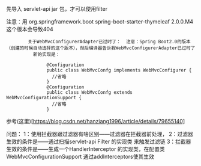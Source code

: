   先导入 servlet-api jar 包，才可以使用filter
  
  
  注意：用        <dependency>
                  <groupId>org.springframework.boot</groupId>
                  <artifactId>spring-boot-starter-thymeleaf</artifactId>
                  <version>2.0.0.M4</version>
              </dependency>
              这个版本会导致404
              
            关于WebMvcConfigurerAdapter已过时了：  注意：Spring Boot2.0的版本（创建的时候自动选择的这个版本），然后编译器告诉我WebMvcConfigurerAdapter已过时了
              新的实现是： 
                           
                   @Configuration
                   public class WebMvcConfg implements WebMvcConfigurer {
                     //省略
                   }
                   @Configuration
                   public class WebMvcConfg extends WebMvcConfigurationSupport {
                     //省略
                   }
参考(这里)[https://blog.csdn.net/hanziang1996/article/details/79655140]

问题：
1：使用拦截器跟过滤器有啥区别——过滤器在拦截器前处理，
2：过滤器生效的条件是——通过扫描servlet-api Filter 的实现类 来触发过滤链
3：拦截器生效的条件是——生成一个HandlerInterceptor 的实现类，在配置类WebMvcConfigurationSupport 通过addInterceptors使其生效    